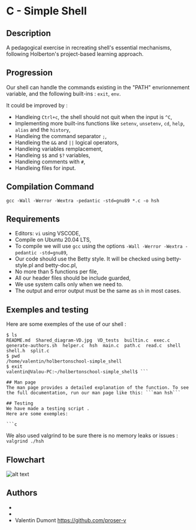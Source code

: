 # C - Simple Shell

## Description
A pedagogical exercise in recreating shell's essential mechanisms, following Holberton's project-based learning approach.

## Progression
Our shell can handle the commands existing in the "PATH" envrionnement variable, and the following built-ins : ```exit```, ```env```.

It could be improved by :
- Handleing ```Ctrl+c```, the shell should not quit when the input is ```^C```,
- Implementing more built-ins functions like ```setenv```, ```unsetenv```, ```cd```, ```help```, ```alias``` and the ```history```,
- Handleing the command separator ```;```,
- Handleing the ```&&``` and ```||``` logical operators,
- Handleing variables remplacement,
- Handleing ```$$``` and ```$?``` variables,
- Handleing comments with ```#```,
- Handleing files for input.

## Compilation Command
```gcc -Wall -Werror -Wextra -pedantic -std=gnu89 *.c -o hsh```

## Requirements
- Editors: ```vi``` using VSCODE,
- Compile on Ubuntu 20.04 LTS,
- To compile we will use ```gcc``` using the options ```-Wall -Werror -Wextra -pedantic -std=gnu89```,
- Our code should use the Betty style. It will be checked using betty-style.pl and betty-doc.pl,
- No more than 5 functions per file,
- All our header files should be include guarded,
- We use system calls only when we need to.
- The output and error output must be the same as ```sh``` in most cases.

## Exemples and testing
Here are some exemples of the use of our shell :

```valentin@Valou-PC:~/holbertonschool-simple_shell$ ./hsh
$ ls
README.md  Shared_diagram-VD.jpg  VD_tests  builtin.c  exec.c  generate-authors.sh  helper.c  hsh  main.c  path.c  read.c  shell  shell.h  split.c
$ pwd
/home/valentin/holbertonschool-simple_shell
$ exit
valentin@Valou-PC:~/holbertonschool-simple_shell$ ```

## Man page
The man page provides a detailed explanation of the function. To see the full documentation, run our man page like this: ```man hsh```

## Testing
We have made a testing script .
Here are some exemples:

```c

```

We also used valgrind to be sure there is no memory leaks or issues :
```valgrind ./hsh```

## Flowchart
![alt text](Shared_diagram-VD.jpg)

## Authors
* 
* 
* Valentin Dumont https://github.com/proser-v
